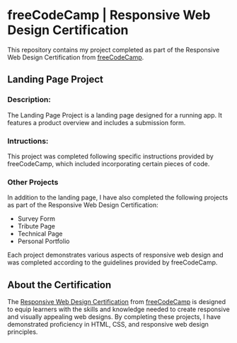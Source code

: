 <h1>freeCodeCamp | Responsive Web Design Certification</h1>

<p>This repository contains my project completed as part of the Responsive Web Design Certification from <a href="https://github.com/freeCodeCamp">freeCodeCamp</a>.</p>

<h2>Landing Page Project</h2>

<h3>Description:</h3>
<p>The Landing Page Project is a landing page designed for a running app. It features a product overview and includes a submission form.</p>

<h3>Intructions:</h3>
<p>This project was completed following specific instructions provided by freeCodeCamp, which included incorporating certain pieces of code.</p>

<h3>Other Projects</h3>
<p>In addition to the landing page, I have also completed the following projects as part of the Responsive Web Design Certification:</p>

<ul>
  <li>Survey Form</li>
  <li>Tribute Page</li>
  <li>Technical Page</li>
  <li>Personal Portfolio</li>
</ul>

<p>Each project demonstrates various aspects of responsive web design and was completed according to the guidelines provided by freeCodeCamp.</p>

<h2>About the Certification</h2>
<p>The <a href="https://www.freecodecamp.org/certification/sukis/responsive-web-design">Responsive Web Design Certification</a> from <a href="https://github.com/freeCodeCamp">freeCodeCamp</a> is designed to equip learners with the skills and knowledge needed to create responsive and visually appealing web designs. By completing these projects, I have demonstrated proficiency in HTML, CSS, and responsive web design principles.</p>
